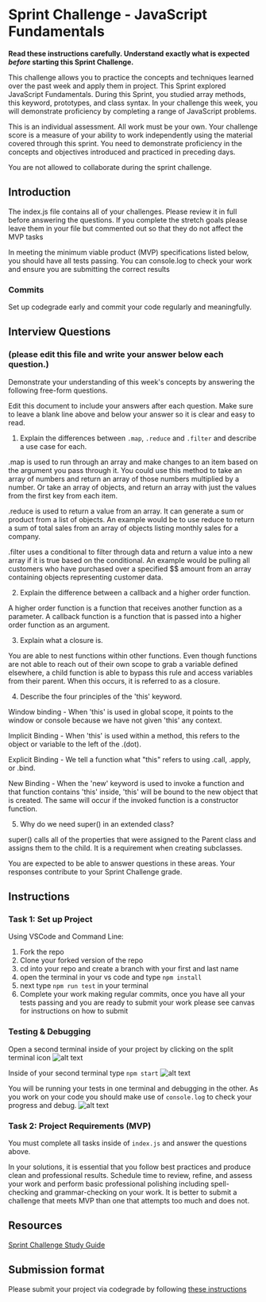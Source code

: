 # Sprint Challenge - JavaScript Fundamentals

**Read these instructions carefully. Understand exactly what is expected _before_ starting this Sprint Challenge.**

This challenge allows you to practice the concepts and techniques learned over the past week and apply them in project. This Sprint explored JavaScript Fundamentals. During this Sprint, you studied array methods, this keyword, prototypes, and class syntax. In your challenge this week, you will demonstrate proficiency by completing a range of JavaScript problems.

This is an individual assessment. All work must be your own. Your challenge score is a measure of your ability to work independently using the material covered through this sprint. You need to demonstrate proficiency in the concepts and objectives introduced and practiced in preceding days.

You are not allowed to collaborate during the sprint challenge. 

## Introduction

The index.js file contains all of your challenges. Please review it in full before answering the questions. If you complete the stretch goals please leave them in your file but commented out so that they do not affect the MVP tasks 

In meeting the minimum viable product (MVP) specifications listed below, you should have all tests passing. You can console.log to check your work and ensure you are submitting the correct results 

### Commits

Set up codegrade early and commit your code regularly and meaningfully. 

## Interview Questions
### (please edit this file and write your answer below each question.)
Demonstrate your understanding of this week's concepts by answering the following free-form questions.

Edit this document to include your answers after each question. Make sure to leave a blank line above and below your answer so it is clear and easy to read.

1. Explain the differences between `.map`, `.reduce` and `.filter` and describe a use case for each. 

.map is used to run through an array and make changes to an item based on the argument you pass through it. You could use this method to take an array of numbers and return an array of those numbers multiplied by a number. Or take an array of objects, and return an array with just the values from the first key from each item.

.reduce is used to return a value from an array. It can generate a sum or product from a list of objects. An example would be to use reduce to return a sum of total sales from an array of objects listing monthly sales for a company.

.filter uses a conditional to filter through data and return a value into a new array if it is true based on the conditional. An example would be pulling all customers who have purchased over a specified $$ amount from an array containing objects representing customer data.

2. Explain the difference between a callback and a higher order function.

A higher order function is a function that receives another function as a parameter. A callback function is a function that is passed into a higher order function as an argument.

3. Explain what a closure is.

You are able to nest functions within other functions. Even though functions are not able to reach out of their own scope to grab a variable defined elsewhere, a child function is able to bypass this rule and access variables from their parent. When this occurs, it is referred to as a closure.

4. Describe the four principles of the 'this' keyword.

Window binding - When 'this' is used in global scope, it points to the window or console because we have not given 'this' any context.

Implicit Binding - When 'this' is used within a method, this refers to the object or variable to the left of the .(dot).

Explicit Binding  - We tell a function what "this" refers to using .call, .apply, or .bind.

New Binding - When the 'new' keyword is used to invoke a function and that function contains 'this' inside, 'this' will be bound to the new object that is created. The same will occur if the invoked function is a constructor function.

5. Why do we need super() in an extended class? 

super() calls all of the properties that were assigned to the Parent class and assigns them to the child. It is a requirement when creating subclasses.

You are expected to be able to answer questions in these areas. Your responses contribute to your Sprint Challenge grade. 

## Instructions

### Task 1: Set up Project

Using VSCode and Command Line:


1. Fork the repo
2. Clone your forked version of the repo
3. cd into your repo and create a branch with your first and last name
4. open the terminal in your vs code and type `npm install`
5. next type `npm run test` in your terminal
6. Complete your work making regular commits, once you have all your tests passing and you are ready to submit your work please see canvas for instructions on how to submit

### Testing & Debugging

Open a second terminal inside of your project by clicking on the split terminal icon
![alt text](assets/split_terminal.png "Split Terminal")

Inside of your second terminal type `npm start` 
![alt text](assets/npm_start.png "type npm start")

You will be running your tests in one terminal and debugging in the other. As you work on your code you should make use of `console.log` to check your progress and debug.
![alt text](assets/tests_debug_terminal_final.png "your terminal should look like this")

### Task 2: Project Requirements (MVP)

You must complete all tasks inside of `index.js` and answer the questions above.

In your solutions, it is essential that you follow best practices and produce clean and professional results. Schedule time to review, refine, and assess your work and perform basic professional polishing including spell-checking and grammar-checking on your work. It is better to submit a challenge that meets MVP than one that attempts too much and does not.

## Resources
 
 [Sprint Challenge Study Guide](https://www.notion.so/lambdaschool/Unit-1-Sprint-3-Study-Guide-033a9a00659a4ef98c12eb97e49a6110)

## Submission format

Please submit your project via codegrade by following [these instructions](https://www.notion.so/lambdaschool/Submitting-an-assignment-via-Code-Grade-A-Step-by-Step-Walkthrough-07bd65f5f8364e709ecb5064735ce374)

